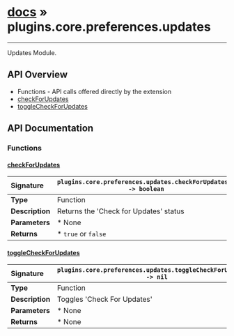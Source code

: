 # [docs](index.md) » plugins.core.preferences.updates
---

Updates Module.

## API Overview
* Functions - API calls offered directly by the extension
 * [checkForUpdates](#checkforupdates)
 * [toggleCheckForUpdates](#togglecheckforupdates)

## API Documentation

### Functions

#### [checkForUpdates](#checkforupdates)
| <span style="float: left;">**Signature**</span> | <span style="float: left;">`plugins.core.preferences.updates.checkForUpdates() -> boolean` </span>                                                          |
| -----------------------------------------------------|---------------------------------------------------------------------------------------------------------|
| **Type**                                             | Function                                                                                         |
| **Description**                                      | Returns the 'Check for Updates' status                                                                                         |
| **Parameters**                                       |  * None                                       |
| **Returns**                                          |  * `true` or `false`                                                |

#### [toggleCheckForUpdates](#togglecheckforupdates)
| <span style="float: left;">**Signature**</span> | <span style="float: left;">`plugins.core.preferences.updates.toggleCheckForUpdates() -> nil` </span>                                                          |
| -----------------------------------------------------|---------------------------------------------------------------------------------------------------------|
| **Type**                                             | Function                                                                                         |
| **Description**                                      | Toggles 'Check For Updates'                                                                                         |
| **Parameters**                                       |  * None                                       |
| **Returns**                                          |  * None                                                |

